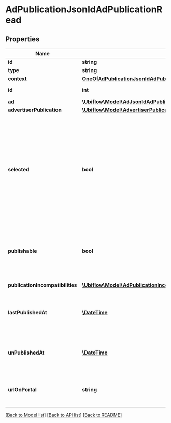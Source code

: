 # AdPublicationJsonldAdPublicationRead

## Properties
Name | Type | Description | Notes
------------ | ------------- | ------------- | -------------
**id** | **string** |  | [optional] 
**type** | **string** |  | [optional] 
**context** | [**OneOfAdPublicationJsonldAdPublicationReadContext**](OneOfAdPublicationJsonldAdPublicationReadContext.md) |  | [optional] 
**id** | **int** | The unique identifier of the ad publication, in the Ubiflow IS. | [optional] 
**ad** | [**\Ubiflow\Model\AdJsonldAdPublicationRead**](AdJsonldAdPublicationRead.md) |  | [optional] 
**advertiserPublication** | [**\Ubiflow\Model\AdvertiserPublicationJsonldAdPublicationRead**](AdvertiserPublicationJsonldAdPublicationRead.md) |  | [optional] 
**selected** | **bool** | Indicates weather the ad has been selected by the advertiser to be published.  Note that the fact that an ad is selected does NOT guarantee that it will be published, for multiple reasons :  - It may not be publishable (or may become unpublishable after an update).  - The advertiser has a quota (maximum number of ads) for this portal. In this case :      - If the advertiser publication is configured to be automatic (thus not manual),        the selection of ads is not taken into account :        in other terms, the \&quot;selected\&quot; boolean has no effect.      - If the advertiser publication is configured to be manual,        Ubiflow send the maximum number of ads until the quota is reached.  - The portal may refuse to publish the ad, for reasons that belong to it :      - It has a moderation tool, and moderators judged that the ad is not convenient.      - There is currently a litigation between the portal and the advertiser. | [optional] 
**publishable** | **bool** | Indicates weather the ad may be published on the portal.  When the ad is not publishable on the portal, the reasons are indicated in the dedicated property \&quot;publicationIncompatibilities\&quot;.  Note that a publishable ad will NOT always be published. Either because it is not selected, or for many other reasons (for more details, see the comments on the \&quot;selected\&quot; property). | [optional] 
**publicationIncompatibilities** | [**\Ubiflow\Model\AdPublicationIncompatibilityJsonldAdPublicationRead[]**](AdPublicationIncompatibilityJsonldAdPublicationRead.md) | The collection of all reasons why the ad may not be published on the portal. | [optional] 
**lastPublishedAt** | [**\DateTime**](\DateTime.md) | The date the ad was published (ie sent by Ubiflow to the portal) for the last time.  This date is null if the ad has been unpublished.  Dates use the &lt;a href&#x3D;\&quot;https://tools.ietf.org/html/rfc3339#section-5.8\&quot;&gt;RFC3339&lt;/a&gt; format (ex: 2020-12-16T00:00:00+00). | [optional] 
**unPublishedAt** | [**\DateTime**](\DateTime.md) | The date the ad was unpublished (ie Ubiflow sent an order to the portal to remove its publication).  This date is null if the ad is currently published.  Dates use the &lt;a href&#x3D;\&quot;https://tools.ietf.org/html/rfc3339#section-5.8\&quot;&gt;RFC3339&lt;/a&gt; format (ex: 2020-12-16T00:00:00+00). | [optional] 
**urlOnPortal** | **string** | The url of the ad on the portal.  This property is defined only when the ad is currently published on the portal AND when the portal has communicated its url to Ubiflow. This is why you cannot entirely rely on this property to know if the ad is currently published. | [optional] 

[[Back to Model list]](../../README.md#documentation-for-models) [[Back to API list]](../../README.md#documentation-for-api-endpoints) [[Back to README]](../../README.md)

